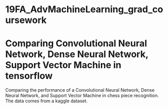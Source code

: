 # 19FA_AdvMachineLearning_grad_coursework

# Comparing Convolutional Neural Network, Dense Neural Network, Support Vector Machine in tensorflow

Comparing the performance of a Convolutional Neural Network,  Dense Neural Network, and Support Vector Machine in chess piece recognition. The data comes from a kaggle dataset. 
